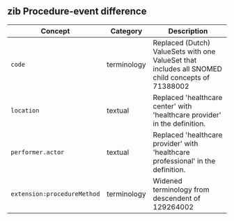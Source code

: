## zib Procedure-event difference

| Concept         | Category          | Description                             | 
|-----------------|-------------------|-----------------------------------------|
| `code` | terminology | Replaced (Dutch) ValueSets with one ValueSet that includes all SNOMED child concepts of 71388002 |Procedure (procedure) and made it extensible. |
| `location` | textual | Replaced 'healthcare center' with 'healthcare provider' in the definition. |
| `performer.actor` | textual | Replaced 'healthcare provider' with 'healthcare professional' in the definition. |
| `extension:procedureMethod` | terminology | Widened terminology from descendent of 129264002|Action to all of SNOMED. Changed the binding from required to extensible. | 